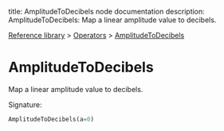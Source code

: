 title: AmplitudeToDecibels node documentation
description: AmplitudeToDecibels: Map a linear amplitude value to decibels.

[Reference library](../../index.md) > [Operators](../index.md) > [AmplitudeToDecibels](index.md)

# AmplitudeToDecibels

Map a linear amplitude value to decibels.

Signature:
```python
AmplitudeToDecibels(a=0)
```
